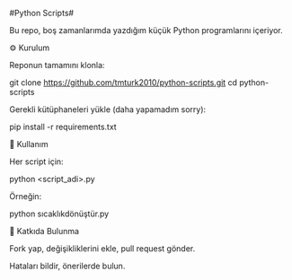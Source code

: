 #Python Scripts#

Bu repo, boş zamanlarımda yazdığım küçük Python programlarını içeriyor.

⚙️ Kurulum

Reponun tamamını klonla:

git clone https://github.com/tmturk2010/python-scripts.git
cd python-scripts


Gerekli kütüphaneleri yükle (daha yapamadım sorry):

pip install -r requirements.txt

🚀 Kullanım

Her script için:

python <script_adi>.py

Örneğin:

python sıcaklıkdönüştür.py

🤝 Katkıda Bulunma

Fork yap, değişikliklerini ekle, pull request gönder.

Hataları bildir, önerilerde bulun.